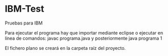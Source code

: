 # IBM-Test
Pruebas para IBM

Para ejecutar el programa hay que importar mediante eclipse o ejecutar en línea de comandos:
  javac programa.java y posteriormente java programa 1
  
El fichero plano se creará en la carpeta raíz del proyecto.

